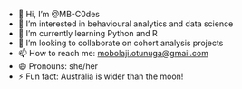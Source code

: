 - 👋 Hi, I’m @MB-C0des
- 👀 I’m interested in behavioural analytics and data science
- 🌱 I’m currently learning Python and R
- 💞️ I’m looking to collaborate on cohort analysis projects
- 📫 How to reach me: mobolaji.otunuga@gmail.com
- 😄 Pronouns: she/her
- ⚡ Fun fact: Australia is wider than the moon!

<!---
MB-C0des/MB-C0des is a ✨ special ✨ repository because its `README.md` (this file) appears on your GitHub profile.
You can click the Preview link to take a look at your changes.
--->
